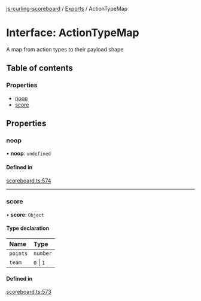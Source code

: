 [js-curling-scoreboard](../README.md) / [Exports](../modules.md) / ActionTypeMap

# Interface: ActionTypeMap

A map from action types to their payload shape

## Table of contents

### Properties

- [noop](actiontypemap.md#noop)
- [score](actiontypemap.md#score)

## Properties

### noop

• **noop**: `undefined`

#### Defined in

[scoreboard.ts:574](https://github.com/trianglecurling/js-curling-scoreboard/blob/94612dd/scoreboard.ts#L574)

___

### score

• **score**: `Object`

#### Type declaration

| Name | Type |
| :------ | :------ |
| `points` | `number` |
| `team` | ``0`` \| ``1`` |

#### Defined in

[scoreboard.ts:573](https://github.com/trianglecurling/js-curling-scoreboard/blob/94612dd/scoreboard.ts#L573)
